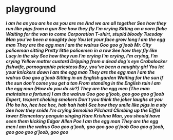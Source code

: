 # playground
***I am he as you are he as you are me
And we are all together
See how they run like pigs from a gun
See how they fly
I'm crying
Sitting on a corn flake
Waiting for the van to come
Corporation T-shirt, stupid bloody Tuesday
Man you've been a naughty boy
You let your face grow long
I am the egg man
They are the egg men
I am the walrus
Goo goo g'joob
Mr. City policeman sitting
Pretty little policemen in a row
See how they fly like Lucy in the sky
See how they run
I'm crying
I'm crying, I'm crying, I'm crying
Yellow matter custard
Dripping from a dead dog's eye
Crabalocker fishwife, pornographic priestess
Boy, you've been a naughty girl
You let your knickers down
I am the egg man
They are the egg men
I am the walrus
Goo goo g'joob
Sitting in an English garden
Waiting for the sun
If the sun don't come you get a tan
From standing in the English rain
I am the egg man (How do you do sir?)
They are the egg men (The man maintains a fortune)
I am the walrus
Goo goo g'joob, goo goo goo g'joob
Expert, texpert choking smokers
Don't you think the joker laughs at you (Ho ho ho, hee hee hee, hah hah hah)
See how they smile like pigs in a sty
See how they snide
I'm crying
Semolina Pilchard
Climbing up the Eiffel tower
Elementary penguin singing Hare Krishna
Man, you should have seen them kicking Edgar Allen Poe
I am the egg man
They are the egg men
I am the walrus
Goo goo g'joob, goo goo goo g'joob
Goo goo g'joob, goo goo goo g'joob, goo goo***
